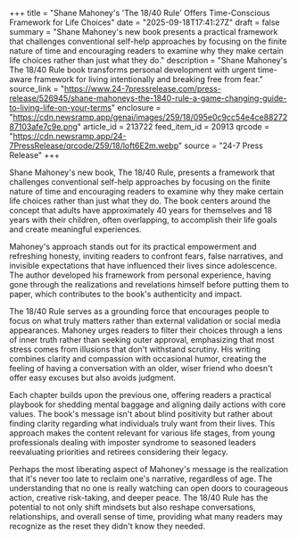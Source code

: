 +++
title = "Shane Mahoney's 'The 18/40 Rule' Offers Time-Conscious Framework for Life Choices"
date = "2025-09-18T17:41:27Z"
draft = false
summary = "Shane Mahoney's new book presents a practical framework that challenges conventional self-help approaches by focusing on the finite nature of time and encouraging readers to examine why they make certain life choices rather than just what they do."
description = "Shane Mahoney's The 18/40 Rule book transforms personal development with urgent time-aware framework for living intentionally and breaking free from fear."
source_link = "https://www.24-7pressrelease.com/press-release/526945/shane-mahoneys-the-1840-rule-a-game-changing-guide-to-living-life-on-your-terms"
enclosure = "https://cdn.newsramp.app/genai/images/259/18/095e0c9cc54e4ce8827287103afe7c9e.png"
article_id = 213722
feed_item_id = 20913
qrcode = "https://cdn.newsramp.app/24-7PressRelease/qrcode/259/18/loft6E2m.webp"
source = "24-7 Press Release"
+++

<p>Shane Mahoney's new book, The 18/40 Rule, presents a framework that challenges conventional self-help approaches by focusing on the finite nature of time and encouraging readers to examine why they make certain life choices rather than just what they do. The book centers around the concept that adults have approximately 40 years for themselves and 18 years with their children, often overlapping, to accomplish their life goals and create meaningful experiences.</p><p>Mahoney's approach stands out for its practical empowerment and refreshing honesty, inviting readers to confront fears, false narratives, and invisible expectations that have influenced their lives since adolescence. The author developed his framework from personal experience, having gone through the realizations and revelations himself before putting them to paper, which contributes to the book's authenticity and impact.</p><p>The 18/40 Rule serves as a grounding force that encourages people to focus on what truly matters rather than external validation or social media appearances. Mahoney urges readers to filter their choices through a lens of inner truth rather than seeking outer approval, emphasizing that most stress comes from illusions that don't withstand scrutiny. His writing combines clarity and compassion with occasional humor, creating the feeling of having a conversation with an older, wiser friend who doesn't offer easy excuses but also avoids judgment.</p><p>Each chapter builds upon the previous one, offering readers a practical playbook for shedding mental baggage and aligning daily actions with core values. The book's message isn't about blind positivity but rather about finding clarity regarding what individuals truly want from their lives. This approach makes the content relevant for various life stages, from young professionals dealing with imposter syndrome to seasoned leaders reevaluating priorities and retirees considering their legacy.</p><p>Perhaps the most liberating aspect of Mahoney's message is the realization that it's never too late to reclaim one's narrative, regardless of age. The understanding that no one is really watching can open doors to courageous action, creative risk-taking, and deeper peace. The 18/40 Rule has the potential to not only shift mindsets but also reshape conversations, relationships, and overall sense of time, providing what many readers may recognize as the reset they didn't know they needed.</p>